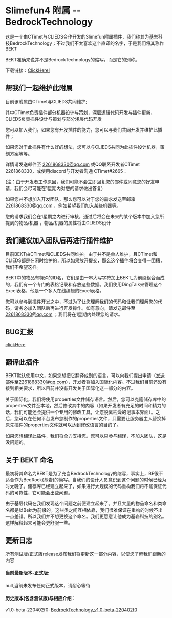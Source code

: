 # Slimefun4 附属 -- BedrockTechnology
  这是一个由CTimet与CLIEDS合作开发的Slimefun附属插件，我们称其为基岩科技BedrockTechnology；不过我们不太喜欢这个直译的名字，于是我们将其称作 BEKT
  
  BEKT准确来说并不是BedrockTechnology的缩写，而是它的别称。
  
  下载链接：[ClickHere!](https://github.com/CTimet/BedrockTechnology#%E5%BD%93%E5%89%8D%E6%9C%80%E6%96%B0%E7%89%88%E6%9C%AC-%E6%AD%A3%E5%BC%8F%E7%89%88)

## 帮我们一起维护此附属
  目前该附属由CTimet与CLIEDS共同维护;
  
  其中CTimet负责插件部分机器设计与策划，深层逻辑代码开发与插件更新，CLIEDS负责插件设计与策划与部分浅层代码开发
  
  您可以加入我们，如果您有开发插件的能力，您可以与我们共同开发并维护此插件；
  
  如果您对于此插件有什么好的想法，您可以与CLIEDS共同为此插件设计机器，策划方案等等。
  
  详情请发送邮件至 2261868330@qq.com 或QQ联系开发者CTimet 2261868330，或使用discord与开发者沟通 CTimet#2665：
  
  (注：由于开发者工作原因，我们可能不会立即回复您的邮件或同意您的好友申请，我们会尽可能在1星期内对您的请求做出答复)

  如果您并不想加入开发团队，那么您可以对于您的需求发送至邮箱 2261868330@qq.com ，例如希望我们加入某些机器等。

  您的请求我们会在1星期之内进行审核，通过后将会在未来的某个版本中加入您所提到的物品/机器 ，物品/机器的属性将由CLIEDS设计

## 我们建议加入团队后再进行插件维护
  目前BEKT由CTimet和CLIEDS共同维护。由于并不是单人维护，且CTimet和CLIEDS都是在闲时维护的，所以如果放开提交，那么这个插件将会变得一团糟，我们不希望这样。
  
  BEKT中的物品有特殊的ID名，它们是由一串大写字符加上BEKT_为前缀组合而成的，我们有一个专门的表格记录和存放这些数据。我们使用DingTalk来管理这个Excel表格，他是一个多人在线编辑的Excel表格。
  
  您可以参与到插件开发之中，不过为了让您理解我们的代码和让我们理解您的代码，请务必加入团队后再进行开发操作。如有意向，请发送邮件至 2261868330@qq.com ；我们将在1星期内处理您的请求。
## BUG汇报
  [clickHere](https://ctimet.github.io/CTimet-BedrockTechnologyBugWebsite/)
## 翻译此插件
  BEKT默认使用中文，如果您想把它翻译成别的语言，可以向我们提出申请（发送邮件至2261868330@qq.com），开发者将加入国际化内容。不过我们目前还没有接到相关要求，所以目前并没有开发关于国际化这一部分的内容。
  
  关于国际化，我们将使用properties文件储存语言。然后，您可以克隆储存库中的properties文件至本地，然后修改其中的内容（如果开发者有充足的时间和精力的话，我们可能还会提供一个专用的修改工具，让您脱离枯燥的记事本界面）。之后，您可以在任何平台发布您制作的properties文件，只需要让服务器主人替换掉原先插件的properties文件就可以达到修改语言的目的了。
  
  如果您想翻译此插件，我们将全力支持您。您可以只参与翻译，不加入团队，这是没问题的。
  
## 关于 BEKT 命名
 最初将其命名为BEKT是为了充当BedrockTechnology的缩写，事实上，BE很不适合作为BedRock(基岩)的简写。当我们的设计人员意识到这个问题的时候已经为时太晚了。储存库已经建立起来了，如果进行大规模的代码重构我们将不能保证代码的可靠性，它可能会出些问题。
  
  由于基层代码在我们发现这个问题之前便建立起来了。并且大量的物品命名和类命名都是以Bekt为前缀的。这些类之间互相依靠，我们很难保证在重构的时候不出一点差错。所以我们并不想更换这个命名。我们更愿意让他成为基岩科技的别名。这样解释起来可能会更舒服一些。
  
  
## 更新日志
  所有测试版/正式版release发布我们将更新这一部分内容，以使您了解我们跟新的内容
  
  #### 当前最新版本-正式版:
  null,当前未发布任何正式版本，请耐心等待
  
  #### 历史版本(包含测试版)与相应介绍：
  v1.0-beta-220402f0: [BedrockTechnology_v1.0-beta-220402f0](https://github.com/CTimet/BedrockTechnology/releases/tag/BedrockTechnology_v1.0-beta-220402f0/)
      
